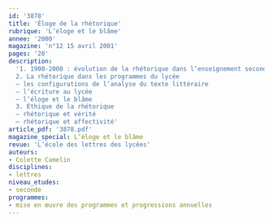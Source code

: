 ```yaml
---
id: '3878'
title: 'Éloge de la rhétorique'
rubrique: 'L’éloge et le blâme'
annee: '2000'
magazine: 'n°12 15 avril 2001'
pages: '20'
description: 
  '1. 1900-2000 : évolution de la rhétorique dans l’enseignement secondaire
  2. La rhétorique dans les programmes du lycée
  – les configurations de l’analyse du texte littéraire
  – l’écriture au lycée
  – l’éloge et le blâme
  3. Éthique de la rhétorique
  – rhétorique et vérité
  – rhétorique et affectivité'
article_pdf: '3878.pdf'
magazine_special: L’éloge et le blâme
revue: 'L’école des lettres des lycées'
auteurs:
- Colette Camelin
disciplines:
- lettres
niveau_etudes:
- seconde
programmes:
- mise en œuvre des programmes et progressions annuelles
---
```

